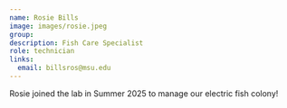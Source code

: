 ```yaml
---
name: Rosie Bills
image: images/rosie.jpeg
group:
description: Fish Care Specialist
role: technician
links:
  email: billsros@msu.edu
---
```


Rosie joined the lab in Summer 2025 to manage our electric fish colony!
